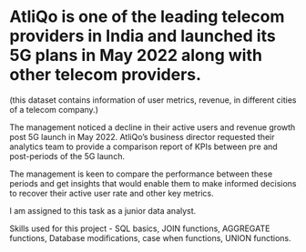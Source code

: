 # AtliQo is one of the leading telecom providers in India and launched its 5G plans in May 2022 along with other telecom providers.

(this dataset contains information of user metrics, revenue, in different cities of a telecom company.)

The management noticed a decline in their active users and revenue growth post 5G launch in May 2022. 
AtliQo’s business director requested their analytics team to provide a comparison report
of KPIs between pre and post-periods of the 5G launch.

The management is keen to compare the performance between these periods 
and get insights that would enable them to make informed decisions 
to recover their active user rate and other key metrics. 

I am assigned to this task as a junior data analyst.

Skills used for this project - SQL basics, JOIN functions, AGGREGATE functions, 
Database modifications, case when functions, UNION functions. 
